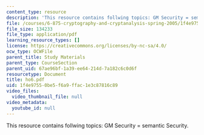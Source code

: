 ```yaml
---
content_type: resource
description: 'This resource contains follwing topics: GM Security = semantic Security.'
file: /courses/6-875-cryptography-and-cryptanalysis-spring-2005/1f4e97550be5f6a9ffac1e3c87816c89_ho6.pdf
file_size: 134233
file_type: application/pdf
learning_resource_types: []
license: https://creativecommons.org/licenses/by-nc-sa/4.0/
ocw_type: OCWFile
parent_title: Study Materials
parent_type: CourseSection
parent_uid: 67ae96bf-1a39-ee64-214d-7a182c6c0d6f
resourcetype: Document
title: ho6.pdf
uid: 1f4e9755-0be5-f6a9-ffac-1e3c87816c89
video_files:
  video_thumbnail_file: null
video_metadata:
  youtube_id: null
---
```

This resource contains follwing topics: GM Security = semantic Security.